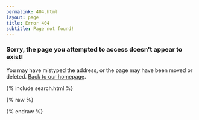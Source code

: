 ```yaml
---
permalink: 404.html
layout: page
title: Error 404
subtitle: Page not found!
---
```


### Sorry, the page you attempted to access doesn't appear to exist! ###
You may have mistyped the address, or the page may have been moved or deleted. 
[Back to our homepage](/ "Back to our homepage.").

{% include search.html %}

{% raw %}
<script src="//code.jquery.com/jquery-1.11.0.min.js"></script>
<script type="text/javascript">

var StormBit = StormBit || {}

StormBit.fourOhFour = {
	resultHtml: false,
	searchResultContainer: false,
	
	searchParams: {
		engine_key: false,
		q: false,
		per_page: false,
	},
	
	init: function() {

		StormBit.fourOhFour.searchResultContainer = $("#search-results");
		StormBit.fourOhFour.searchResultContainer.html("");

		StormBit.fourOhFour.searchParams.engine_key = "PTCnAnrfYm7pvRS51Wya";
		StormBit.fourOhFour.searchParams.q = window.location.pathname.split(/[/-_]/).join(" ");
		StormBit.fourOhFour.searchParams.per_page = 10;

		$.getJSON(
			"http://api.swiftype.com/api/v1/public/engines/search.json?callback=?",
			StormBit.fourOhFour.searchParams
		).success(StormBit.fourOhFour.renderResults);
	},
	
	renderResults: function(data) {
		if (data['records']['page'].length > 0) {
			StormBit.fourOhFour.searchResultContainer.append("<h2>Suggested pages:</h2>");
			$.each(data['records']['page'], function(index, result) {		
				StormBit.searchResultContainer.append(
					"<p><a href='" + result['url'] + "'>" +
						(result['highlight']['title'] || result['title']) + "</a><br>" +
						(result['highlight']['body'] || result['body'].substring(0, 300)) +
					"</p>"
				)
			});
		}
	}
}

$(document).ready(function() {
	StormBit.fourOhFour.init();
});
</script>
{% endraw %}